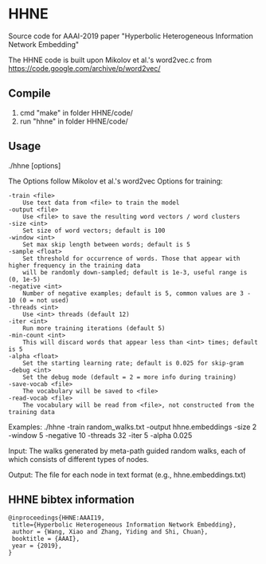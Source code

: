 # HHNE

Source code for AAAI-2019 paper "Hyperbolic Heterogeneous Information Network Embedding"

The HHNE code is built upon Mikolov et al.'s word2vec.c from https://code.google.com/archive/p/word2vec/

## Compile

1. cmd "make" in folder HHNE/code/
2. run "hhne" in folder HHNE/code/

## Usage

./hhne [options] 

The Options follow Mikolov et al.'s word2vec
Options for training:

	-train <file>
		Use text data from <file> to train the model
	-output <file>
		Use <file> to save the resulting word vectors / word clusters
	-size <int>
		Set size of word vectors; default is 100
	-window <int>
		Set max skip length between words; default is 5
	-sample <float>
		Set threshold for occurrence of words. Those that appear with higher frequency in the training data
		will be randomly down-sampled; default is 1e-3, useful range is (0, 1e-5)
	-negative <int>
		Number of negative examples; default is 5, common values are 3 - 10 (0 = not used)
	-threads <int>
		Use <int> threads (default 12)
	-iter <int>
		Run more training iterations (default 5)
	-min-count <int>
		This will discard words that appear less than <int> times; default is 5
	-alpha <float>
		Set the starting learning rate; default is 0.025 for skip-gram
	-debug <int>
		Set the debug mode (default = 2 = more info during training)
	-save-vocab <file>
		The vocabulary will be saved to <file>
	-read-vocab <file>
		The vocabulary will be read from <file>, not constructed from the training data

Examples:
./hhne -train random_walks.txt -output hhne.embeddings -size 2 -window 5 -negative 10 -threads 32 -iter 5 -alpha 0.025

Input:
The walks generated by meta-path guided random walks, each of which consists of different types of nodes.

Output:
The file for each node in text format		(e.g., hhne.embeddings.txt)

## HHNE bibtex information

    @inproceedings{HHNE:AAAI19,
     title={Hyperbolic Heterogeneous Information Network Embedding},
     author = {Wang, Xiao and Zhang, Yiding and Shi, Chuan},
     booktitle = {AAAI},
     year = {2019},
    } 

